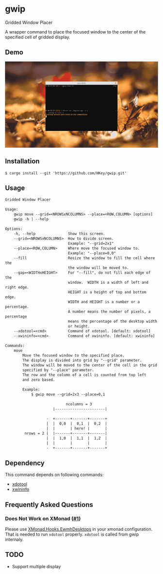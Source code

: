 # gwip

Gridded Window Placer

A wrapper command to place the focused window to the center of
the specified cell of gridded display.

## Demo

![screencast](./screencast/screencast.gif)

## Installation

```
$ cargo install --git 'https://github.com/HKey/gwip.git'
```

## Usage

```
Gridded Window Placer

Usage:
    gwip move --grid=<NROWSxNCOLUMNS> --place=<ROW,COLUMN> [options]
    gwip -h | --help

Options:
    -h, --help               Show this screen.
    --grid=<NROWSxNCOLUMNS>  How to divide screen.
                             Example: "--grid=2x1"
    --place=<ROW,COLUMN>     Where move the focused window to.
                             Example: "--place=0,0"
    --fill                   Resize the window to fill the cell where the
                             the window will be moved to.
    --gap=<WIDTHxHEIGHT>     For "--fill", do not fill each edge of the
                             window.  WIDTH is a width of left and right edge.
                             HEIGHT is a height of top and bottom edge.
                             WIDTH and HEIGHT is a number or a percentage.
                             A number means the number of pixels, a percentage
                             means the percentage of the desktop width
                             or height.
    --xdotool=<cmd>          Command of xdotool. [default: xdotool]
    --xwininfo=<cmd>         Command of xwininfo. [default: xwininfo]

Commands:
    move
        Move the focused window to the specified place.
        The display is divided into grid by "--grid" parameter.
        The window will be moved to the center of the cell in the grid
        specified by "--place" parameter.
        The row and the column of a cell is counted from top left
        and zero based.

        Example:
            $ gwip move --grid=2x3 --place=0,1

                            ncolumns = 3
                      |-----------------------|

                   -  +-------+-------+-------+
                   |  |  0,0  |  0,1  |  0,2  |
                   |  |       | here! |       |
         nrows = 2 |  |-------+-------+-------|
                   |  |  1,0  |  1,1  |  1,2  |
                   |  |       |       |       |
                   -  +-------+-------+-------+
```

## Dependency

This command depends on following commands:
- [xdotool](https://www.semicomplete.com/projects/xdotool/)
- [xwininfo](https://gitlab.freedesktop.org/xorg/app/xwininfo)

## Frequently Asked Questions

### Does Not Work on XMonad ([#1](https://github.com/HKey/gwip/issues/1))

Please use [XMonad.Hooks.EwmhDesktops](http://hackage.haskell.org/package/xmonad-contrib-0.16/docs/XMonad-Hooks-EwmhDesktops.html) in your xmonad configuration.  
That is needed to run `xdotool` properly.
`xdotool` is called from gwip internaly.

## TODO

- Support multiple display
